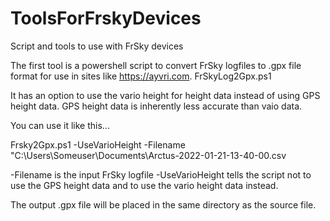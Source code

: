 # ToolsForFrskyDevices
Script and tools to use with FrSky devices

The first tool is a powershell script to convert FrSky logfiles to .gpx file format for use in sites like https://ayvri.com.
FrSkyLog2Gpx.ps1

It has an option to use the vario height for height data instead of using GPS height data.  GPS height data is inherently less accurate than vaio data.

You can use it like this...

Frsky2Gpx.ps1 -UseVarioHeight -Filename "C:\Users\Someuser\Documents\Arctus-2022-01-21-13-40-00.csv

-Filename is the input FrSky logfile
-UseVarioHeight tells the script not to use the GPS height data and to use the vario height data instead.

The output .gpx file will be placed in the same directory as the source file.
